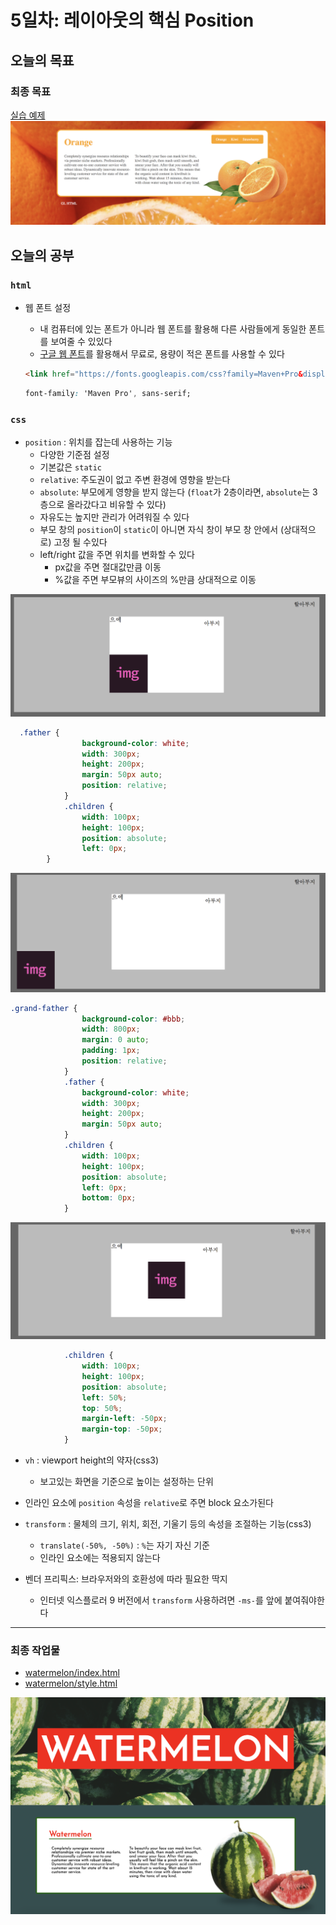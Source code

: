 # 5일차: 레이아웃의 핵심 Position

## 오늘의 목표
### 최종 목표
[실습 예제](https://veam.me/example/fruits/orange.html)  
![](media/day5_0.png)

## 오늘의 공부	
	
### `html` 
* 웹 폰트 설정
	* 내 컴퓨터에 있는 폰트가 아니라 웹 폰트를 활용해 다른 사람들에게 동일한 폰트를 보여줄 수 있있다
	* [구글 웹 폰트](https://fonts.google.com)를 활용해서 무료로, 용량이 적은 폰트를 사용할 수 있다

	```html
	<link href="https://fonts.googleapis.com/css?family=Maven+Pro&display=swap" rel="stylesheet">
	```
	
	```css
	font-family: 'Maven Pro', sans-serif;
	```
	
### `css`
* `position` : 위치를 잡는데 사용하는 기능
	* 다양한 기준점 설정
	* 기본값은 `static`
	* `relative`: 주도권이 없고 주변 환경에 영향을 받는다
	* `absolute`: 부모에게 영향을 받지 않는다 (`float`가 2층이라면, `absolute`는 3층으로 올라갔다고 비유할 수 있다)
	* 자유도는 높지만 관리가 어려워질 수 있다
	* 부모 창의 `position`이 `static`이 아니면 자식 창이 부모 창 안에서 (상대적으로) 고정 될 수있다
	* left/right 값을 주면 위치를 변화할 수 있다
		* px값을 주면 절대값만큼 이동
		* %값을 주면 부모뷰의 사이즈의 %만큼 상대적으로 이동

![](media/day5_2.png)

```css
  .father {
                background-color: white;
                width: 300px;
                height: 200px;
                margin: 50px auto;
                position: relative;
            }
            .children {
                width: 100px;
                height: 100px;
                position: absolute;
                left: 0px;
 		}
```
	
![](media/day5_3.png)	

```css
.grand-father {
                background-color: #bbb;
                width: 800px;
                margin: 0 auto;
                padding: 1px;
                position: relative;
            }
            .father {
                background-color: white;
                width: 300px;
                height: 200px;
                margin: 50px auto;
            }
            .children {
                width: 100px;
                height: 100px;
                position: absolute;
                left: 0px;
                bottom: 0px;
            }
```

![](media/day5_4.png)	

```css
            .children {
                width: 100px;
                height: 100px;
                position: absolute;
                left: 50%;
                top: 50%;
                margin-left: -50px;
                margin-top: -50px;
            }
```

* `vh` : viewport height의 약자(css3)
	* 보고있는 화면을 기준으로 높이는 설정하는 단위
* 인라인 요소에 `position` 속성을 `relative`로 주면 block 요소가된다
* `transform` : 물체의 크기, 위치, 회전, 기울기 등의 속성을 조절하는 기능(css3)
	* `translate(-50%, -50%)` : `%`는 자기 자신 기준
	* 인라인 요소에는 적용되지 않는다
	
* 벤더 프리픽스: 브라우저와의 호환성에 따라 필요한 딱지
	* 인터넷 익스플로러 9 버전에서 `transform` 사용하려면 `-ms-`를 앞에 붙여줘야한다
 

---

### 최종 작업물
* [watermelon/index.html](watermelon/index.html)
* [watermelon/style.html](watermelon/style.html)

![](media/day5.png)


